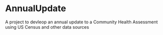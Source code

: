 # AnnualUpdate

A project to devleop an annual update to a Community Health Assessment using US Census and other data sources

